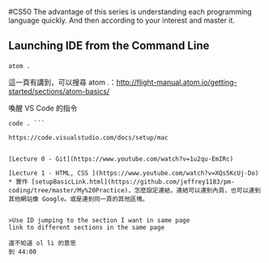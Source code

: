 #CS50 
The advantage of this series is understanding each programming language quickly. And then according to your interest and master it.

 
## Launching IDE from the Command Line

`atom .` 

這一頁有講到，可以搜尋 atom .：http://flight-manual.atom.io/getting-started/sections/atom-basics/

喚醒 VS Code 的指令
```
code . ```

https://code.visualstudio.com/docs/setup/mac


[Lecture 0 - Git](https://www.youtube.com/watch?v=1u2qu-EmIRc)

[Lecture 1 - HTML, CSS ](https://www.youtube.com/watch?v=XQs5KcUj-Do)
* 實作 [setupBasicLink.html](https://github.com/jeffrey1183/pm-coding/tree/master/My%20Practice)，怎麼設定連結，連結可以連到內頁，也可以連到其他網站像 Google。或是連到同一頁的其他區塊。


>Use ID jumping to the section I want in same page
link to different sections in the same page

還不知道 ol li 的意思
到 44:00



